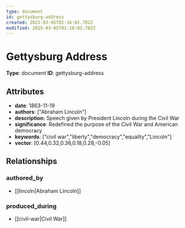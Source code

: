 ```yaml
---
type: document
id: gettysburg-address
created: 2025-03-05T01:16:02.702Z
modified: 2025-03-05T01:16:02.702Z
---
```


# Gettysburg Address

**Type**: document
**ID**: gettysburg-address

## Attributes

- **date**: 1863-11-19
- **authors**: ["Abraham Lincoln"]
- **description**: Speech given by President Lincoln during the Civil War
- **significance**: Redefined the purpose of the Civil War and American democracy
- **keywords**: ["civil war","liberty","democracy","equality","Lincoln"]
- **vector**: [0.44,0.32,0.36,0.18,0.28,-0.05]

## Relationships

### authored_by

- [[lincoln|Abraham Lincoln]]

### produced_during

- [[civil-war|Civil War]]

